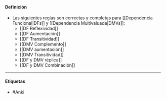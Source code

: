 #### Definición
- Las siguientes reglas son correctas y completas para [[Dependencia Funcional|DFs]] y [[Dependencia Multivaluada|DMVs]]:
	- [[DF Reflexividad]]
	- [[DF Aumentación]]
	- [[DF Transitividad]]
	- [[DMV Complemento]]
	- [[DMV aumentación]]
	- [[DMV Transitividad]]
	- [[DF y DMV réplica]]
	- [[DF y DMV Combinación]]

***
#### Etiquetas
- #Anki 